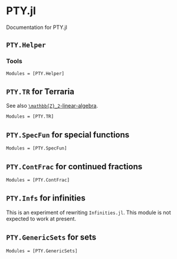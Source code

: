 # PTY.jl

Documentation for PTY.jl

## `PTY.Helper`

### Tools
```@autodocs
Modules = [PTY.Helper]
```

## `PTY.TR` for Terraria
See also [``\mathbb{Z}_2``-linear-algebra](@ref).

```@autodocs
Modules = [PTY.TR]
```

## `PTY.SpecFun` for special functions

```@autodocs
Modules = [PTY.SpecFun]
```

## `PTY.ContFrac` for continued fractions

```@autodocs
Modules = [PTY.ContFrac]
```

## `PTY.Infs` for infinities

This is an experiment of rewriting `Infinities.jl`. This module is not expected to work at present.

## `PTY.GenericSets` for sets

```@autodocs
Modules = [PTY.GenericSets]
```